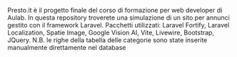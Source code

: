Presto.it è il progetto finale del corso di formazione per web developer di Aulab.
In questa repository troverete una simulazione di un sito per annunci gestito con il framework Laravel.
Pacchetti utilizzati: Laravel Fortify, Laravel Localization, Spatie Image, Google Vision AI, Vite, Livewire, Bootstrap, JQuery.
N.B. le righe della tabella delle categorie sono state inserite manualmente direttamente nel database